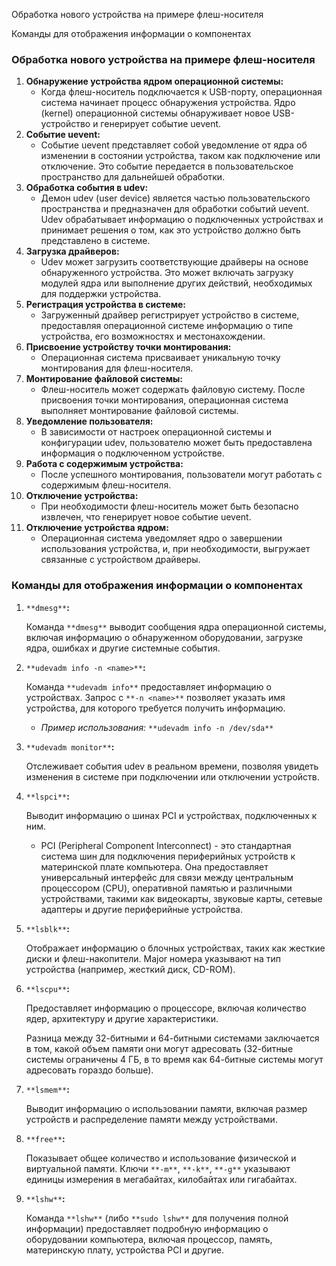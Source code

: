 Обработка нового устройства на примере флеш-носителя

Команды для отображения информации о компонентах

### Обработка нового устройства на примере флеш-носителя

1. **Обнаружение устройства ядром операционной системы:**
    - Когда флеш-носитель подключается к USB-порту, операционная система начинает процесс обнаружения устройства. Ядро (kernel) операционной системы обнаруживает новое USB-устройство и генерирует событие uevent.
2. **Событие uevent:**
    - Событие uevent представляет собой уведомление от ядра об изменении в состоянии устройства, таком как подключение или отключение. Это событие передается в пользовательское пространство для дальнейшей обработки.
3. **Обработка события в udev:**
    - Демон udev (user device) является частью пользовательского пространства и предназначен для обработки событий uevent. Udev обрабатывает информацию о подключенных устройствах и принимает решения о том, как это устройство должно быть представлено в системе.
4. **Загрузка драйверов:**
    - Udev может загрузить соответствующие драйверы на основе обнаруженного устройства. Это может включать загрузку модулей ядра или выполнение других действий, необходимых для поддержки устройства.
5. **Регистрация устройства в системе:**
    - Загруженный драйвер регистрирует устройство в системе, предоставляя операционной системе информацию о типе устройства, его возможностях и местонахождении.
6. **Присвоение устройству точки монтирования:**
    - Операционная система присваивает уникальную точку монтирования для флеш-носителя.
7. **Монтирование файловой системы:**
    - Флеш-носитель может содержать файловую систему. После присвоения точки монтирования, операционная система выполняет монтирование файловой системы.
8. **Уведомление пользователя:**
    - В зависимости от настроек операционной системы и конфигурации udev, пользователю может быть предоставлена информация о подключенном устройстве.
9. **Работа с содержимым устройства:**
    - После успешного монтирования, пользователи могут работать с содержимым флеш-носителя.
10. **Отключение устройства:**
    - При необходимости флеш-носитель может быть безопасно извлечен, что генерирует новое событие uevent.
11. **Отключение устройства ядром:**
    - Операционная система уведомляет ядро о завершении использования устройства, и, при необходимости, выгружает связанные с устройством драйверы.

### Команды для отображения информации о компонентах

1. `**dmesg**`**:**
    
    Команда `**dmesg**` выводит сообщения ядра операционной системы, включая информацию о обнаруженном оборудовании, загрузке ядра, ошибках и другие системные события.
    
2. `**udevadm info -n <name>**`**:**
    
    Команда `**udevadm info**` предоставляет информацию о устройствах. Запрос с `**-n <name>**` позволяет указать имя устройства, для которого требуется получить информацию.
    
    - _Пример использования:_ `**udevadm info -n /dev/sda**`
3. `**udevadm monitor**`**:**
    
    Отслеживает события udev в реальном времени, позволяя увидеть изменения в системе при подключении или отключении устройств.
    
4. `**lspci**`**:**
    
    Выводит информацию о шинах PCI и устройствах, подключенных к ним.
    
    - PCI (Peripheral Component Interconnect) - это стандартная система шин для подключения периферийных устройств к материнской плате компьютера. Она предоставляет универсальный интерфейс для связи между центральным процессором (CPU), оперативной памятью и различными устройствами, такими как видеокарты, звуковые карты, сетевые адаптеры и другие периферийные устройства.
5. `**lsblk**`**:**
    
    Отображает информацию о блочных устройствах, таких как жесткие диски и флеш-накопители. Major номера указывают на тип устройства (например, жесткий диск, CD-ROM).
    
6. `**lscpu**`**:**
    
    Предоставляет информацию о процессоре, включая количество ядер, архитектуру и другие характеристики.
    
    Разница между 32-битными и 64-битными системами заключается в том, какой объем памяти они могут адресовать (32-битные системы ограничены 4 ГБ, в то время как 64-битные системы могут адресовать гораздо больше).
    
7. `**lsmem**`**:**
    
    Выводит информацию о использовании памяти, включая размер устройств и распределение памяти между устройствами.
    
8. `**free**`**:**
    
    Показывает общее количество и использование физической и виртуальной памяти. Ключи `**-m**`, `**-k**`, `**-g**` указывают единицы измерения в мегабайтах, килобайтах или гигабайтах.
    
9. `**lshw**`**:**
    
    Команда `**lshw**` (либо `**sudo lshw**` для получения полной информации) предоставляет подробную информацию о оборудовании компьютера, включая процессор, память, материнскую плату, устройства PCI и другие.
<div class="page-break" style="page-break-before: always;"></div>
